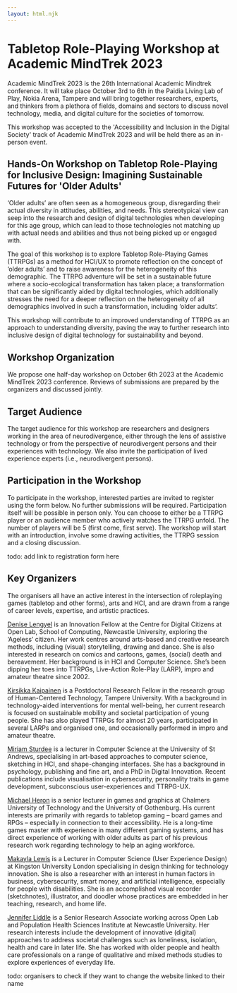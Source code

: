 ```yaml
---
layout: html.njk
---
```


# Tabletop Role-Playing Workshop at Academic MindTrek 2023

Academic MindTrek 2023 is the 26th International Academic Mindtrek conference. It will take place October 3rd to 6th in the Paidia Living Lab of Play, Nokia Arena, Tampere and will bring together researchers, experts, and thinkers from a plethora of fields, domains and sectors to discuss novel technology, media, and digital culture for the societies of tomorrow.

This workshop was accepted to the 'Accessibility and Inclusion in the Digital Society' track of Academic MindTrek 2023 and will be held there as an in-person event.

## Hands-On Workshop on Tabletop Role-Playing for Inclusive Design: Imagining Sustainable Futures for 'Older Adults'

‘Older adults’ are often seen as a homogeneous group, disregarding their actual diversity in attitudes, abilities, and needs. This stereotypical view can seep into the research and design of digital technologies when developing for this age group, which can lead to those technologies not matching up with actual needs and abilities and thus not being picked up or engaged with. 

The goal of this workshop is to explore Tabletop Role-Playing Games (TTRPGs) as a method for HCI/UX to promote reflection on the concept of ‘older adults’ and to raise awareness for the heterogeneity of this demographic. The TTRPG adventure will be set in a sustainable future where a socio-ecological transformation has taken place; a transformation that can be significantly aided by digital technologies, which additionally stresses the need for a deeper reflection on the heterogeneity of all demographics involved in such a transformation, including ‘older adults’. 

This workshop will contribute to an improved understanding of TTRPG as an approach to understanding diversity, paving the way to further research into inclusive design of digital technology for sustainability and beyond.

## Workshop Organization

We propose one half-day workshop on October 6th 2023 at the Academic MindTrek 2023 conference. Reviews of submissions are prepared by the organizers and discussed jointly.

## Target Audience

The target audience for this workshop are researchers and designers working in the area of neurodivergence, either through the lens of assistive technology or from the perspective of neurodivergent persons and their experiences with technology. We also invite the participation of lived experience experts (i.e., neurodivergent persons).

## Participation in the Workshop

To participate in the workshop, interested parties are invited to register using the form below. No further submissions will be required. Participation itself will be possible in person only. You can choose to either be a TTRPG player or an audience member who actively watches the TTRPG unfold. The number of players will be 5 (first come, first serve). The workshop will start with an introduction, involve some drawing activities, the TTRPG session and a closing discussion.

todo: add link to registration form here

## Key Organizers

The organisers all have an active interest in the intersection of roleplaying games (tabletop and other forms), arts and HCI, and are drawn from a range of career levels, expertise, and artistic practices.

[Denise Lengyel](https://tincrow.net/) is an Innovation Fellow at the Centre for Digital Citizens at Open Lab, School of Computing, Newcastle University, exploring the ‘Ageless’ citizen. Her work centres around arts-based and creative research methods, including (visual) storytelling, drawing and dance. She is also interested in research on comics and cartoons, games, (social) death and bereavement. Her background is in HCI and Computer Science. She’s been dipping her toes into TTRPGs, Live-Action Role-Play (LARP), impro and amateur theatre since 2002.

[Kirsikka Kaipainen](https://www.tuni.fi/en/kirsikka-kaipainen) is a Postdoctoral Research Fellow in the research group of Human-Centered Technology, Tampere University.
With a background in technology-aided interventions for mental well-being, her current research is focused on sustainable mobility and societal participation of young people. She has also played TTRPGs for almost 20 years, participated in several LARPs and organised one, and occasionally performed in impro and amateur theatre.

[Miriam Sturdee](https://www.st-andrews.ac.uk/computer-science/people/ms535/) is a lecturer in Computer Science at the University of St Andrews, specialising in art-based approaches to computer science, sketching in HCI, and shape-changing interfaces. She has a background in psychology, publishing and fine art, and a PhD in Digital Innovation. Recent publications include visualisation in cybersecurity, personality traits in game development, subconscious user-experiences and TTRPG-UX.

[Michael Heron](https://www.gu.se/om-universitetet/hitta-person/af161531-df86-462d-baab-a71b8368615a) is a senior lecturer in games and graphics at Chalmers University of Technology and the University of Gothenburg. His current interests are primarily with regards to tabletop gaming – board games and RPGs – especially in connection to their accessibility. He is a long-time games master with experience in many different gaming systems, and has direct experience of working with older adults as part of his previous research work regarding technology to help an aging workforce.

[Makayla Lewis](https://makaylalewis.co.uk/) is a Lecturer in Computer Science (User Experience Design) at Kingston University London specialising in design thinking for technology innovation. She is also a researcher with an interest in human factors in business, cybersecurity, smart money, and artificial intelligence, especially for people with disabilities. She is an accomplished visual recorder (sketchnotes), illustrator, and doodler whose practices are embedded in her teaching, research, and home life.

[Jennifer Liddle](https://openlab.ncl.ac.uk/people/jennifer-liddle/) is a Senior Research Associate working across Open Lab and Population Health Sciences Institute at Newcastle
University. Her research interests include the development of innovative (digital) approaches to address societal challenges such as loneliness, isolation, health and care in later life. She has worked with older people and health care professionals on a range of qualitative and mixed methods studies to explore experiences of everyday life.

todo: organisers to check if they want to change the website linked to their name
